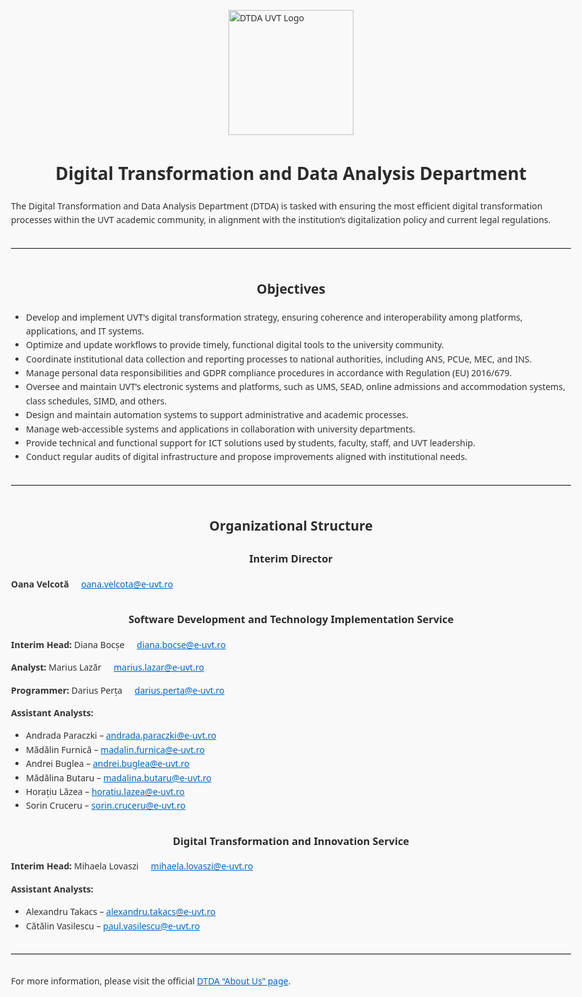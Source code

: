 <body style="font-family: 'Segoe UI', Tahoma, Geneva, Verdana, sans-serif; margin: 0; padding: 2rem; line-height: 1.6; max-width: 900px; margin-left: auto; margin-right: auto; background-color: #f9f9f9; color: #333;">

  <img src="logo.png" alt="DTDA UVT Logo" style="display: block; margin: 0 auto 1rem auto; width: 200px;"/>

  <h1 style="text-align: center; color: #2b2b2b;">Digital Transformation and Data Analysis Department</h1>

  <p>The Digital Transformation and Data Analysis Department (DTDA) is tasked with ensuring the most efficient digital transformation processes within the UVT academic community, in alignment with the institution’s digitalization policy and current legal regulations.</p>

  <hr style="margin: 2rem 0; border: none; border-top: 1px solid #ddd;" />

  <h2 style="text-align: center; color: #2b2b2b; margin-top: 3rem;">Objectives</h2>
  <ul style="padding-left: 1.5rem;">
    <li>Develop and implement UVT's digital transformation strategy, ensuring coherence and interoperability among platforms, applications, and IT systems.</li>
    <li>Optimize and update workflows to provide timely, functional digital tools to the university community.</li>
    <li>Coordinate institutional data collection and reporting processes to national authorities, including ANS, PCUe, MEC, and INS.</li>
    <li>Manage personal data responsibilities and GDPR compliance procedures in accordance with Regulation (EU) 2016/679.</li>
    <li>Oversee and maintain UVT’s electronic systems and platforms, such as UMS, SEAD, online admissions and accommodation systems, class schedules, SIMD, and others.</li>
    <li>Design and maintain automation systems to support administrative and academic processes.</li>
    <li>Manage web-accessible systems and applications in collaboration with university departments.</li>
    <li>Provide technical and functional support for ICT solutions used by students, faculty, staff, and UVT leadership.</li>
    <li>Conduct regular audits of digital infrastructure and propose improvements aligned with institutional needs.</li>
  </ul>

  <hr style="margin: 2rem 0; border: none; border-top: 1px solid #ddd;" />

  <h2 style="text-align: center; color: #2b2b2b; margin-top: 3rem;">Organizational Structure</h2>

  <div style="margin-bottom: 2rem;">
    <h3 style="text-align: center; color: #2b2b2b;">Interim Director</h3>
    <p><strong>Oana Velcotă</strong> <a href="mailto:oana.velcota@e-uvt.ro" style="margin-left: 1rem; color: #0066cc;">oana.velcota@e-uvt.ro</a></p>
  </div>

  <div style="margin-bottom: 2rem;">
    <h3 style="text-align: center; color: #2b2b2b;">Software Development and Technology Implementation Service</h3>
    <p><strong>Interim Head:</strong> Diana Bocșe <a href="mailto:diana.bocse@e-uvt.ro" style="margin-left: 1rem; color: #0066cc;">diana.bocse@e-uvt.ro</a></p>
    <p><strong>Analyst:</strong> Marius Lazăr <a href="mailto:marius.lazar@e-uvt.ro" style="margin-left: 1rem; color: #0066cc;">marius.lazar@e-uvt.ro</a></p>
    <p><strong>Programmer:</strong> Darius Perța <a href="mailto:darius.perta@e-uvt.ro" style="margin-left: 1rem; color: #0066cc;">darius.perta@e-uvt.ro</a></p>
    <p><strong>Assistant Analysts:</strong></p>
    <ul style="padding-left: 1.5rem;">
      <li>Andrada Paraczki – <a href="mailto:andrada.paraczki@e-uvt.ro" style="color: #0066cc;">andrada.paraczki@e-uvt.ro</a></li>
      <li>Mădălin Furnică – <a href="mailto:madalin.furnica@e-uvt.ro" style="color: #0066cc;">madalin.furnica@e-uvt.ro</a></li>
      <li>Andrei Buglea – <a href="mailto:andrei.buglea@e-uvt.ro" style="color: #0066cc;">andrei.buglea@e-uvt.ro</a></li>
      <li>Mădălina Butaru – <a href="mailto:madalina.butaru@e-uvt.ro" style="color: #0066cc;">madalina.butaru@e-uvt.ro</a></li>
      <li>Horațiu Lăzea – <a href="mailto:horatiu.lazea@e-uvt.ro" style="color: #0066cc;">horatiu.lazea@e-uvt.ro</a></li>
      <li>Sorin Cruceru – <a href="mailto:sorin.cruceru@e-uvt.ro" style="color: #0066cc;">sorin.cruceru@e-uvt.ro</a></li>
    </ul>
  </div>

  <div style="margin-bottom: 2rem;">
    <h3 style="text-align: center; color: #2b2b2b;">Digital Transformation and Innovation Service</h3>
    <p><strong>Interim Head:</strong> Mihaela Lovaszi <a href="mailto:mihaela.lovaszi@e-uvt.ro" style="margin-left: 1rem; color: #0066cc;">mihaela.lovaszi@e-uvt.ro</a></p>
    <p><strong>Assistant Analysts:</strong></p>
    <ul style="padding-left: 1.5rem;">
      <li>Alexandru Takacs – <a href="mailto:alexandru.takacs@e-uvt.ro" style="color: #0066cc;">alexandru.takacs@e-uvt.ro</a></li>
      <li>Cătălin Vasilescu – <a href="mailto:paul.vasilescu@e-uvt.ro" style="color: #0066cc;">paul.vasilescu@e-uvt.ro</a></li>
    </ul>
  </div>

  <hr style="margin: 2rem 0; border: none; border-top: 1px solid #ddd;" />

  <p>For more information, please visit the official <a href="https://digital.uvt.ro/despre-noi/" style="color: #0066cc;">DTDA “About Us” page</a>.</p>

</body>
